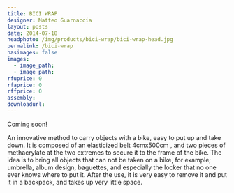 ```yaml
---
title: BICI WRAP
designer: Matteo Guarnaccia
layout: posts
date: 2014-07-18
headphoto: /img/products/bici-wrap/bici-wrap-head.jpg
permalink: /bici-wrap
hasimages: false
images:  
  - image_path: 
  - image_path: 
rfuprice: 0
rfaprice: 0
rffprice: 0
assembly: 
downloadurl:
---
```


Coming soon!

An innovative method to carry objects with a bike, easy to put up and take down. It is composed of an elasticized belt 4cmx500cm , and two pieces of methacrylate at the two extremes to secure it to the frame of the bike. The idea is to bring all objects that can not be taken on a bike, for example; umbrella, album design, baguettes, and especially the locker that no one ever knows where to put it. After the use, it is very easy to remove it and put it in a backpack, and takes up very little space.